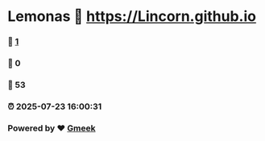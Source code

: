 # Lemonas :link: https://Lincorn.github.io 
### :page_facing_up: [1](https://Lincorn.github.io/tag.html) 
### :speech_balloon: 0 
### :hibiscus: 53 
### :alarm_clock: 2025-07-23 16:00:31 
### Powered by :heart: [Gmeek](https://github.com/Meekdai/Gmeek)

